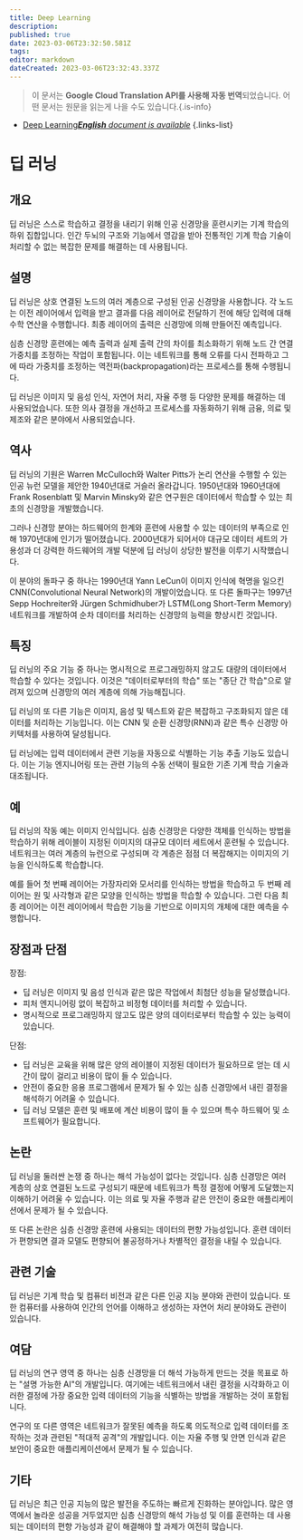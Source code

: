 ```yaml
---
title: Deep Learning
description: 
published: true
date: 2023-03-06T23:32:50.581Z
tags: 
editor: markdown
dateCreated: 2023-03-06T23:32:43.337Z
---
```


> 이 문서는 **Google Cloud Translation API를 사용해 자동 번역**되었습니다.
어떤 문서는 원문을 읽는게 나을 수도 있습니다.{.is-info}



- [Deep Learning***English** document is available*](/en/Knowledge-base/Dictionary/deep-learning)
{.links-list}



# 딥 러닝

## 개요

딥 러닝은 스스로 학습하고 결정을 내리기 위해 인공 신경망을 훈련시키는 기계 학습의 하위 집합입니다. 인간 두뇌의 구조와 기능에서 영감을 받아 전통적인 기계 학습 기술이 처리할 수 없는 복잡한 문제를 해결하는 데 사용됩니다.

## 설명

딥 러닝은 상호 연결된 노드의 여러 계층으로 구성된 인공 신경망을 사용합니다. 각 노드는 이전 레이어에서 입력을 받고 결과를 다음 레이어로 전달하기 전에 해당 입력에 대해 수학 연산을 수행합니다. 최종 레이어의 출력은 신경망에 의해 만들어진 예측입니다.

심층 신경망 훈련에는 예측 출력과 실제 출력 간의 차이를 최소화하기 위해 노드 간 연결 가중치를 조정하는 작업이 포함됩니다. 이는 네트워크를 통해 오류를 다시 전파하고 그에 따라 가중치를 조정하는 역전파(backpropagation)라는 프로세스를 통해 수행됩니다.

딥 러닝은 이미지 및 음성 인식, 자연어 처리, 자율 주행 등 다양한 문제를 해결하는 데 사용되었습니다. 또한 의사 결정을 개선하고 프로세스를 자동화하기 위해 금융, 의료 및 제조와 같은 분야에서 사용되었습니다.

## 역사

딥 러닝의 기원은 Warren McCulloch와 Walter Pitts가 논리 연산을 수행할 수 있는 인공 뉴런 모델을 제안한 1940년대로 거슬러 올라갑니다. 1950년대와 1960년대에 Frank Rosenblatt 및 Marvin Minsky와 같은 연구원은 데이터에서 학습할 수 있는 최초의 신경망을 개발했습니다.

그러나 신경망 분야는 하드웨어의 한계와 훈련에 사용할 수 있는 데이터의 부족으로 인해 1970년대에 인기가 떨어졌습니다. 2000년대가 되어서야 대규모 데이터 세트의 가용성과 더 강력한 하드웨어의 개발 덕분에 딥 러닝이 상당한 발전을 이루기 시작했습니다.

이 분야의 돌파구 중 하나는 1990년대 Yann LeCun이 이미지 인식에 혁명을 일으킨 CNN(Convolutional Neural Network)의 개발이었습니다. 또 다른 돌파구는 1997년 Sepp Hochreiter와 Jürgen Schmidhuber가 LSTM(Long Short-Term Memory) 네트워크를 개발하여 순차 데이터를 처리하는 신경망의 능력을 향상시킨 것입니다.

## 특징

딥 러닝의 주요 기능 중 하나는 명시적으로 프로그래밍하지 않고도 대량의 데이터에서 학습할 수 있다는 것입니다. 이것은 "데이터로부터의 학습" 또는 "종단 간 학습"으로 알려져 있으며 신경망의 여러 계층에 의해 가능해집니다.

딥 러닝의 또 다른 기능은 이미지, 음성 및 텍스트와 같은 복잡하고 구조화되지 않은 데이터를 처리하는 기능입니다. 이는 CNN 및 순환 신경망(RNN)과 같은 특수 신경망 아키텍처를 사용하여 달성됩니다.

딥 러닝에는 입력 데이터에서 관련 기능을 자동으로 식별하는 기능 추출 기능도 있습니다. 이는 기능 엔지니어링 또는 관련 기능의 수동 선택이 필요한 기존 기계 학습 기술과 대조됩니다.

## 예

딥 러닝의 작동 예는 이미지 인식입니다. 심층 신경망은 다양한 객체를 인식하는 방법을 학습하기 위해 레이블이 지정된 이미지의 대규모 데이터 세트에서 훈련될 수 있습니다. 네트워크는 여러 계층의 뉴런으로 구성되며 각 계층은 점점 더 복잡해지는 이미지의 기능을 인식하도록 학습합니다.

예를 들어 첫 번째 레이어는 가장자리와 모서리를 인식하는 방법을 학습하고 두 번째 레이어는 원 및 사각형과 같은 모양을 인식하는 방법을 학습할 수 있습니다. 그런 다음 최종 레이어는 이전 레이어에서 학습한 기능을 기반으로 이미지의 개체에 대한 예측을 수행합니다.

## 장점과 단점

장점:
- 딥 러닝은 이미지 및 음성 인식과 같은 많은 작업에서 최첨단 성능을 달성했습니다.
- 피처 엔지니어링 없이 복잡하고 비정형 데이터를 처리할 수 있습니다.
- 명시적으로 프로그래밍하지 않고도 많은 양의 데이터로부터 학습할 수 있는 능력이 있습니다.

단점:
- 딥 러닝은 교육을 위해 많은 양의 레이블이 지정된 데이터가 필요하므로 얻는 데 시간이 많이 걸리고 비용이 많이 들 수 있습니다.
- 안전이 중요한 응용 프로그램에서 문제가 될 수 있는 심층 신경망에서 내린 결정을 해석하기 어려울 수 있습니다.
- 딥 러닝 모델은 훈련 및 배포에 계산 비용이 많이 들 수 있으며 특수 하드웨어 및 소프트웨어가 필요합니다.

## 논란

딥 러닝을 둘러싼 논쟁 중 하나는 해석 가능성이 없다는 것입니다. 심층 신경망은 여러 계층의 상호 연결된 노드로 구성되기 때문에 네트워크가 특정 결정에 어떻게 도달했는지 이해하기 어려울 수 있습니다. 이는 의료 및 자율 주행과 같은 안전이 중요한 애플리케이션에서 문제가 될 수 있습니다.

또 다른 논란은 심층 신경망 훈련에 사용되는 데이터의 편향 가능성입니다. 훈련 데이터가 편향되면 결과 모델도 편향되어 불공정하거나 차별적인 결정을 내릴 수 있습니다.

## 관련 기술

딥 러닝은 기계 학습 및 컴퓨터 비전과 같은 다른 인공 지능 분야와 관련이 있습니다. 또한 컴퓨터를 사용하여 인간의 언어를 이해하고 생성하는 자연어 처리 분야와도 관련이 있습니다.

## 여담

딥 러닝의 연구 영역 중 하나는 심층 신경망을 더 해석 가능하게 만드는 것을 목표로 하는 "설명 가능한 AI"의 개발입니다. 여기에는 네트워크에서 내린 결정을 시각화하고 이러한 결정에 가장 중요한 입력 데이터의 기능을 식별하는 방법을 개발하는 것이 포함됩니다.

연구의 또 다른 영역은 네트워크가 잘못된 예측을 하도록 의도적으로 입력 데이터를 조작하는 것과 관련된 "적대적 공격"의 개발입니다. 이는 자율 주행 및 안면 인식과 같은 보안이 중요한 애플리케이션에서 문제가 될 수 있습니다.

## 기타

딥 러닝은 최근 인공 지능의 많은 발전을 주도하는 빠르게 진화하는 분야입니다. 많은 영역에서 놀라운 성공을 거두었지만 심층 신경망의 해석 가능성 및 이를 훈련하는 데 사용되는 데이터의 편향 가능성과 같이 해결해야 할 과제가 여전히 많습니다.